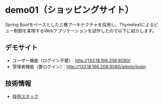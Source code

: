 # demo01（ショッピングサイト）
Spring Bootをベースとした三層アーキテクチャを採用し、Thymeleafによるビュー制御を実現するWebアプリケーションを試作したので以下に紹介します。

## デモサイト
- ユーザー機能（ログイン不要）：http://133.18.166.208:8080/
- 管理者機能（要ログイン）：http://133.18.166.208:8080/admin/login

## 技術情報
- [技術スタック](documents/technology-stacks.md)
